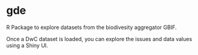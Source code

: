 # gde

R Package to explore datasets from the biodivesity aggregator GBIF.

Once a DwC dataset is loaded, you can explore the issues and data values using a Shiny UI. 
